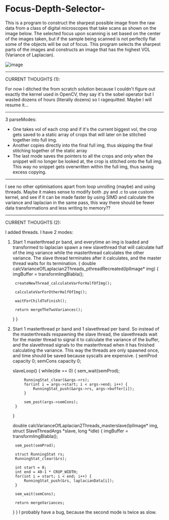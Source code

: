 # Focus-Depth-Selector-

This is a program to construct the sharpest possible image from the raw data from a class of digital microscopes that take scans as shown on the image below. The selected focus upon scanning is set based on the center of the images taken, but if the sample being scanned is not perfectly flat some of the objects will be out of focus. This program selects the sharpest parts of the images and constructs an image that has the highest VOL (Variance of Laplacian).

![image](https://github.com/ConanBacterium/Focus-Depth-Selector-/assets/1878037/755f846a-801d-4ac4-81af-404554a4e259)

--------------------
CURRENT THOUGHTS (1): 

For now I ditched the from scratch solution because I couldn't figure out exactly the kernel used in OpenCV, they say it's the sobel operator but I wasted dozens of hours (literally dozens) so I ragequitted. Maybe I will resume it... 

---
3 parseModes:

* One takes vol of each crop and if it's the current biggest vol, the crop gets saved to a static array of crops that will later on be stitched together into full img. 
* Another copies directly into the final full img, thus skipping the final stitching together of the static array
* The last mode saves the pointers to all the crops and only when the snippet will no longer be looked at, the crop is stitched onto the full img. This way no snippet gets overwritten within the full img, thus saving excess copying. 

---
I see no other optimisations apart from loop unrolling (maybe) and using threads. Maybe it makes sense to modify both .py and .c to use custom kernel, and see if it can be made faster by using SIMD and calculate the variance and laplacian in the same pass, this way there should be fewer data transformations and less writing to memory?? 

----------------
CURRENT THOUGHTS (2): 

I added threads. I have 2 modes: 

1) Start 1 masterthread pr band, and everytime an img is loaded and transformed to laplacian spawn a new slavethread that will calculate half of the img variance while the masterthread calculates the other variance. The slave thread terminates after it calculates, and the master thread waits for its termination. 
{
    double calcVarianceOfLaplacian2Threads_pthreadRecreated(IplImage* img) {
        imgBuffer = transformImgBlabla();

        createNewThread_calculateVarForHalfOfImg();

        calculateVarForOtherHalfOfImg();

        waitForChildToFinish();

        return mergeTheTwoVariances();
    }
}

2) Start 1 masterthread pr band and 1 slavethread per band. So instead of the masterthreads respawning the slave thread, the slavethreads wait for the master thread to signal it to calculate the variance of the buffer, and the slavethread signals to the masterthread when it has finished calculating the variance. This way the threads are only spawned once, and time should be saved because syscalls are expensive. 
{
    semProd capacity 0;
    semCons capacity 0; 

    slaveLoop() {
        while(die == 0) {
            sem_wait(semProd);

            RunningStat_clear(&args->rs);
            for(int i = args->start; i < args->end; i++) {
                RunningStat_push(&args->rs, args->buffer[i]);
            }

            sem_post(args->semCons); 
        }
    }


    double calcVarianceOfLaplacian2Threads_masterslave(IplImage* img, struct SlaveThreadArgs *slave, long *idle) 
    {
        imgBuffer = transformImgBlabla();
        
        sem_post(semProd); 

        struct RunningStat rs; 
        RunningStat_clear(&rs);

        int start = 0;
        int end = 40-1 * CROP_WIDTH;
        for(int i = start; i < end; i++) {
            RunningStat_push(&rs, laplacianData[i]);
        }

        sem_wait(semCons); 
        
        return mergeVariances;
    }
}
I probably have a bug, because the second mode is twice as slow. 

 